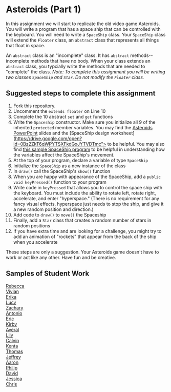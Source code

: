Asteroids (Part 1)
==================
In this assignment we will start to replicate the old video game Asteroids. You will write a program that has a space ship that can be controlled with the keyboard. You will need to write a `SpaceShip` class. Your `SpaceShip` class will extend the `Floater` class, an `abstract` class that represents all things that float in space. 

An `abstract` class is an "incomplete" class. It has `abstract` methods--incomplete methods that have no body. When your class extends an `abstract` class, you typcially write the methods that are needed to "complete" the class. _Note: To complete this assignment you will be writing two classes `SpaceShip` and `Star`. Do not modify the `Floater` class._

Suggested steps to complete this assignment
-------------------------------------------

1. Fork this repository.
2. Uncomment the `extends floater` on Line 10
3. Complete the 10 abstract `set` and `get` functions
4. Write the `Spaceship` constructor. Make sure you initialize all 9 of the inherited `protected` member variables. You may find the [Asteroids PowerPoint](https://drive.google.com/file/d/0Bz2ZkT6qWPYTYjU0NDE5ZDYtYzEwOS00MGNlLTk0OGMtODBhODI3N2JiYzRi/view?usp=sharing) slides and the [SpaceShip design worksheet](https://drive.google.com/open?id=0Bz2ZkT6qWPYTSXFkdGxJYTVDTmc"> to be helpful. You may also find [this sample SpaceShip program](https://56d4b6566b56a59e1f634ea30f548666c459899d.googledrive.com/host/0Bz2ZkT6qWPYTallTVFJBOWdNcDQ/) to be helpful in understanding how the variables affect the SpaceShip's movement.
5. At the top of your program, declare a variable of type `SpaceShip`
6. Initialize the `SpaceShip` as a new instance of the class
7. In `draw()` call the SpaceShip's `show()` function
8. When you are happy with appearance of the SpaceShip, add a `public void keyPressed()` function to your program
9. Write code in `keyPressed` that allows you to control the space ship with the keyboard. You must include the ability to rotate left, rotate right, accelerate, and enter "hyperspace." (There is no requirement for any fancy visual effects, hyperspace just needs to stop the ship, and give it a new random position and direction.)
10. Add code to `draw()` to `move()` the Spaceship
11. Finally, add a `Star` class that creates a random number of stars in random positions
12. If you have extra time and are looking for a challenge, you might try to add an animation of "rockets" that appear from the back of the ship when you accelerate

These steps are only a suggestion. Your Asteroids game doesn't have to work or act like any other. Have fun and be creative.

Samples of Student Work
-----------------------
[Rebecca](http://rebeccachen1.github.io/AsteroidsGame/)  
[Vivian](http://vivianlam.github.io/AsteroidsGame/)  
[Erika](http://bekutaa.github.io/AsteroidsGame/)   
[Lucy](http://luchen825.github.io/AsteroidsGame/)   
[Zachary](https://zachooz.github.io/AsteroidsGame/)   
[Antonio](https://adcarmona.github.io/AsteroidsGame/)   
[Eric](http://ericheung1231.github.io/AsteroidsGame/)  
[Kirby](http://kichoy.github.io/AsteroidsGame/)   
[Averal](http://avekan33.github.io/AsteroidsGame/)   
[Lily](http://magicallilicorn.github.io/AsteroidsGame/)   
[Calvin](http://icalvin12.github.io/AsteroidsGame/)   
[Kenta](http://redtorch.github.io/AsteroidsGame/)   
[Thomas](http://tomikam.github.io/AsteroidsGame/)  
[Jeffrey](http://jeffreyyin1.github.io/AsteroidsGame/)  
[Aaron](http://aaronchowapcs.github.io/Lightning/)  
[Philip](http://philiphuang2.github.io/AsteroidsGame/)  
[David](http://inthehat.github.io/AsteroidsGame/)  
[Jessica](http://happyjessica97.github.io/AsteroidsGame/)   
[Chris](http://chrisma1.github.io/AsteroidsGame/)   
